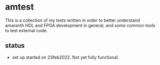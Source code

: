 # amtest

This is a collection of my tests written in order to better understand amaranth HDL and FPGA development in general, and some common tools to test external code.

## status

- set up started on 23feb2022. Not yet fully functional.
